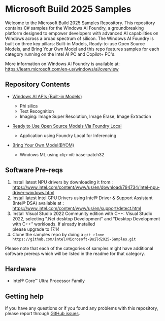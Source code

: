 # Microsoft Build 2025 Samples

Welcome to the Microsoft Build 2025 Samples Repository. This repository contains C# samples for the Windows AI Foundry, a groundbreaking platform designed to empower developers with advanced AI capabilities on Windows across a broad spectrum of silicon. The Windows AI Foundry is built on three key pillars: Built-in Models, Ready-to-use Open Source Models, and Bring Your Own Model and this repo features samples for each category running on the Intel AI PC and Copilot+ PC's.

More information on Windows AI Foundry is available at: https://learn.microsoft.com/en-us/windows/ai/overview

## Repository Contents

   - [Windows AI APIs (Built-in Models)](https://github.com/intel-innersource/applications.ai.client.samples/tree/main/WindowsAI-Apis)
      - Phi silica  
      - Text Recognition
      - Imaging: Image Super Resolution, Image Erase, Image Extraction

   -  [Ready to Use Open Source Models Via Foundry Local](https://github.com/intel-innersource/applications.ai.client.samples/tree/main/FoundryLocalApp)
      - Application using Foundry Local for Inferencing

   - [Bring Your Own Model(BYOM)](https://github.com/intel-innersource/applications.ai.client.samples/tree/main/WinML/Clip-VIT)
      - Windows ML using clip-vit-base-patch32 

## Software Pre-reqs
1. Install latest NPU drivers by downloading it from : https://www.intel.com/content/www/us/en/download/794734/intel-npu-driver-windows.html
2. Install latest Intel GPU Drivers using Intel® Driver & Support Assistant (Intel® DSA) available at : https://www.intel.com/content/www/us/en/support/detect.html
3. Install Visual Studio 2022 Community edition with C++: Visual Studio 2022, selecting  ".Net desktop Development" and “Desktop Development with C++” workloads. If already installed     
   please upgrade to 17.14
4. Clone the samples repo by doing a `git clone https://github.com/intel/Microsoft-Build2025-Samples.git`

Please note that each of the categories of samples might have additional software prereqs which will be listed in the readme for that category.

## Hardware
- Intel® Core™ Ultra Processor Family

##  Getting help

If you have any questions or if you found any problems with this repository, please report through [GitHub issues](https://github.com/intel/Microsoft-Build2025-Samples/issues).

